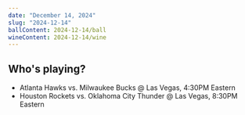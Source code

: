 ```yaml
---
date: "December 14, 2024"
slug: "2024-12-14"
ballContent: 2024-12-14/ball
wineContent: 2024-12-14/wine
---
```


## Who's playing?

- Atlanta Hawks vs. Milwaukee Bucks @ Las Vegas, 4:30PM Eastern
- Houston Rockets vs. Oklahoma City Thunder @ Las Vegas, 8:30PM Eastern
